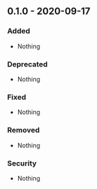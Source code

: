 ## 0.1.0 - 2020-09-17

### Added

-   Nothing

### Deprecated

-   Nothing

### Fixed

-   Nothing

### Removed

-   Nothing

### Security

-   Nothing
